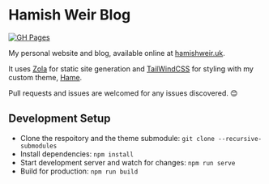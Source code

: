 # Hamish Weir Blog
[![GH Pages](https://github.com/signal32/blog/actions/workflows/main.yml/badge.svg?branch=master)](https://github.com/signal32/blog/actions/workflows/main.yml)

My personal website and blog, available online at [hamishweir.uk](https://hamishweir.uk/).

It uses [Zola](https://www.getzola.org/) for static site generation and [TailWindCSS](https://tailwindcss.com/) for styling with my custom theme, [Hame](https://github.com/signal32/hame).

Pull requests and issues are welcomed for any issues discovered. 😊

## Development Setup
- Clone the respoitory and the theme submodule: `git clone --recursive-submodules`
- Install dependencies: `npm install`
- Start development server and watch for changes: `npm run serve`
- Build for production: `npm run build`
